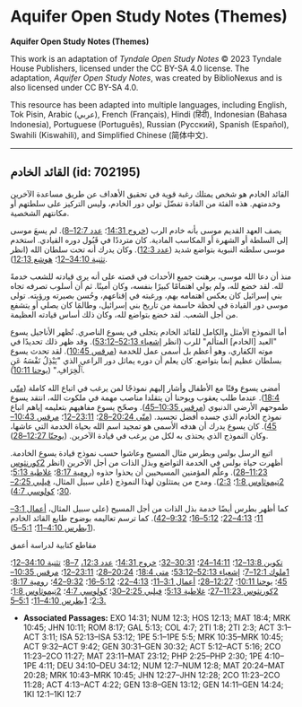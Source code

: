 # Aquifer Open Study Notes (Themes)

**Aquifer Open Study Notes (Themes)**

This work is an adaptation of *Tyndale Open Study Notes* © 2023 Tyndale House Publishers, licensed under the CC BY\-SA 4\.0 license. The adaptation, *Aquifer Open Study Notes*, was created by BiblioNexus and is also licensed under CC BY\-SA 4\.0\.

This resource has been adapted into multiple languages, including English, Tok Pisin, Arabic (عربي), French (Français), Hindi (हिंदी), Indonesian (Bahasa Indonesia), Portuguese (Português), Russian (Русский), Spanish (Español), Swahili (Kiswahili), and Simplified Chinese (简体中文).



--------------------------------

## القائد الخادم (id: 702195)

القائد الخادم هو شخص يمتلك رغبة قوية في تحقيق الأهداف عن طريق مساعدة الآخرين وخدمتهم. هذه الفئة من القادة تفضّل تولي دور الخادم، وليس التركيز على سلطتهم أو مكانتهم الشخصية.

يصف العهد القديم موسى بأنه خادم الرب ([خروج 14:31](https://ref.ly/Exod14:31)؛ [عدد 12:7–8](https://ref.ly/Num12:7-Num12:8)). لم يسعَ موسى إلى السلطة أو الشهرة أو المكاسب المادية. كان مترددًا في قَبُول دوره القيادي. استخدم موسى سلطته النبوية بتواضع شديد ([عدد 12:3](https://ref.ly/Num12:3)). وكان يدرك أنه تحت سلطان الله (انظر [تثنية 34:10–12](https://ref.ly/Deut34:10-Deut34:12)؛ [هوشع 12:13](https://ref.ly/Hos12:13)).

منذ أن دعا الله موسى، برهنت جميع الأحداث في قصته على أنه يرى قيادته للشعب خدمةً لله. لقد خضع لله، ولم يولي اهتمامًا كبيرًا بنفسه، وكان أمينًا. ثم أن أسلوب تصرفه تجاه بني إسرائيل كان يعكس اهتمامه بهم، ورغبته في إقناعهم، وحُسن بصيرته ورؤيته. تولى موسى دور القيادة في لحظة حاسمة من تاريخ بني إسرائيل، وطالمَا كان يصلي أو يتشفع من أجل الشعب. لقد خضع بتواضع لله، وكان ذلك أساس قيادته العظيمة.

أما النموذج الأمثل والكامل للقائد الخادم يتجلى في يسوع الناصري. تُظهر الأناجيل يسوع "العبد \[الخادم] المتألم" للرب (انظر [إشعياء 52:13–53:12](https://ref.ly/Isa52:13-Isa53:12)). وقد ظهر ذلك تحديدًا في موته الكفاري، وهو أعظم بل أسمى عمل للخدمة ([مرقس 10:45](https://ref.ly/Mark10:45)). لقد تحدث يسوع بسلطان عظيم إنما بتواضع. كان يعلم أن دوره يماثل دور الراعي الذي "يَبْذِلُ نَفْسَهُ عَنِ ٱلْخِرَافِ." ([يوحنا 10:11](https://ref.ly/John10:11)).

أمضى يسوع وقتًا مع الأطفال وأشار إليهم نموذجًا لمن يرغب في اتباع الله كاملة ([متّى 18:4](https://ref.ly/Matt18:4)). عندما طلب يعقوب ويوحنا أن يتقلدا مناصب مهمة في ملكوت الله، انتقد يسوع طموحهم الأرضي الدنيوي ([مرقس 10:35–45](https://ref.ly/Mark10:35-Mark10:45)). وصحّح يسوع مفاهيهم بتعليمه إياهم اتباع نموذج الخادم الذي جسده أفضل تجسيد. ([متّى 20:24–28](https://ref.ly/Matt20:24-Matt20:28)؛ [23:11–12](https://ref.ly/Matt23:11-Matt23:12)؛ [مرقس 10:43–45](https://ref.ly/Mark10:43-Mark10:45)). كان يسوع يدرك أن هدفه الأسمى هو تمجيد اسم الله بحياة الخدمة التي عاشها، وكان النموذج الذي يحتذى به لكل من يرغب في قيادة الآخرين. ([يوحنّا 12:27–28](https://ref.ly/John12:27-John12:28)).

اتبع الرسل بولس وبطرس مثال المسيح وعاشوا حسب نموذج قيادة يسوع الخادمة. أظهرت حياة بولس في الخدمة التواضع وبذل الذات من أجل الآخرين (انظر [2كورنثوس 11:23–28](https://ref.ly/2Cor11:23-2Cor11:28)). وعلّم المؤمنين المسيحيين أن يحذوا حذوه ([رومية 8:17](https://ref.ly/Rom8:17)؛ [غلاطية 5:13](https://ref.ly/Gal5:13)؛ [2تيموثاوس 1:8](https://ref.ly/2Tim1:8)؛ [2:3](https://ref.ly/2Tim2:3)). ومدح من يمتثلون لهذا النموذج (على سبيل المثال، [فيلبي 2:25–30](https://ref.ly/Phil2:25-Phil2:30)؛ [كولوسي 4:7](https://ref.ly/Col4:7)).

كما أظهر بطرس أيضًا خدمة بذل الذات من أجل المسيح (على سبيل المثال، [أعمال 3:1–11](https://ref.ly/Acts3:1-Acts3:11)؛ [4:13–22](https://ref.ly/Acts4:13-Acts4:22)؛ [5:12–16](https://ref.ly/Acts5:12-Acts5:16)؛ [9:32–42](https://ref.ly/Acts9:32-Acts9:42)). كما ترسم تعاليمه بوضوح طابع القائد الخادم ([1بطرس 4:10–11](https://ref.ly/1Pet4:10-1Pet4:11)؛ [5:1–5](https://ref.ly/1Pet5:1-1Pet5:5)).

مقاطع كتابية لدراسة أعمق

[تكوين 13:8–12](https://ref.ly/Gen13:8-Gen13:12)؛ [14:11–24](https://ref.ly/Gen14:11-Gen14:24)؛ [30:31–32](https://ref.ly/Gen30:31-Gen30:32)؛ [خروج 14:31](https://ref.ly/Exod14:31)؛ [عدد 12:3،](https://ref.ly/Num12:3) [7–8](https://ref.ly/Num12:7-Num12:8)؛ [تثنية 34:10–12](https://ref.ly/Deut34:10-Deut34:12)؛ [1ملوك 12:1–7](https://ref.ly/1Kgs12:1-1Kgs12:7)؛ [إشعياء 52:13–53:12](https://ref.ly/Isa52:13-Isa53:12)؛ [متى 18:4](https://ref.ly/Matt18:4)؛ [20:24–28](https://ref.ly/Matt20:24-Matt20:28)؛ [23:11–12](https://ref.ly/Matt23:11-Matt23:12)؛ [مرقس 10:35–45](https://ref.ly/Mark10:35-Mark10:45)؛ [يوحنا 10:11](https://ref.ly/John10:11)؛ [12:27–28](https://ref.ly/John12:27-John12:28)؛ [أعمال 3:1–11](https://ref.ly/Acts3:1-Acts3:11)؛ [4:13–22](https://ref.ly/Acts4:13-Acts4:22)؛ [5:12–16](https://ref.ly/Acts5:12-Acts5:16)؛ [9:32–42](https://ref.ly/Acts9:32-Acts9:42)؛ [رومية 8:17](https://ref.ly/Rom8:17)؛ [2كورنثوس 11:23–27](https://ref.ly/2Cor11:23-2Cor11:27)؛ [غلاطية 5:13](https://ref.ly/Gal5:13)؛ [فيلبي 2:25–30](https://ref.ly/Phil2:25-Phil2:30)؛ [كولوسي 4:7](https://ref.ly/Col4:7)؛ [2تيموثاوس 1:8](https://ref.ly/2Tim1:8)؛ [2:3](https://ref.ly/2Tim2:3)؛ [1بطرس 4:10–11](https://ref.ly/1Pet4:10-1Pet4:11)؛ [5:1–5\.](https://ref.ly/1Pet5:1-1Pet5:5)

* **Associated Passages:** EXO 14:31; NUM 12:3; HOS 12:13; MAT 18:4; MRK 10:45; JHN 10:11; ROM 8:17; GAL 5:13; COL 4:7; 2TI 1:8; 2TI 2:3; ACT 3:1–ACT 3:11; ISA 52:13–ISA 53:12; 1PE 5:1–1PE 5:5; MRK 10:35–MRK 10:45; ACT 9:32–ACT 9:42; GEN 30:31–GEN 30:32; ACT 5:12–ACT 5:16; 2CO 11:23–2CO 11:27; MAT 23:11–MAT 23:12; PHP 2:25–PHP 2:30; 1PE 4:10–1PE 4:11; DEU 34:10–DEU 34:12; NUM 12:7–NUM 12:8; MAT 20:24–MAT 20:28; MRK 10:43–MRK 10:45; JHN 12:27–JHN 12:28; 2CO 11:23–2CO 11:28; ACT 4:13–ACT 4:22; GEN 13:8–GEN 13:12; GEN 14:11–GEN 14:24; 1KI 12:1–1KI 12:7

